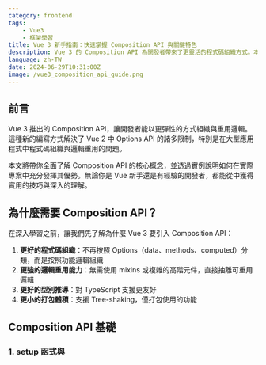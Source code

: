 ```yaml
---
category: frontend
tags:
    - Vue3
    - 框架學習
title: Vue 3 新手指南：快速掌握 Composition API 與關鍵特色
description: Vue 3 的 Composition API 為開發者帶來了更靈活的程式碼組織方式。本文將帶你深入了解 Composition API 的核心概念，並透過實際範例展示如何運用這些新特性來提升開發效率。
language: zh-TW
date: 2024-06-29T10:31:00Z
image: /vue3_composition_api_guide.png
---
```


## 前言

Vue 3 推出的 Composition API，讓開發者能以更彈性的方式組織與重用邏輯。這種新的編寫方式解決了 Vue 2 中 Options API 的諸多限制，特別是在大型應用程式中程式碼組織與邏輯重用的問題。

本文將帶你全面了解 Composition API 的核心概念，並透過實例說明如何在實際專案中充分發揮其優勢。無論你是 Vue 新手還是有經驗的開發者，都能從中獲得實用的技巧與深入的理解。

## 為什麼需要 Composition API？

在深入學習之前，讓我們先了解為什麼 Vue 3 要引入 Composition API：

1. **更好的程式碼組織**：不再按照 Options（data、methods、computed）分類，而是按照功能邏輯組織
2. **更強的邏輯重用能力**：無需使用 mixins 或複雜的高階元件，直接抽離可重用邏輯
3. **更好的型別推導**：對 TypeScript 支援更友好
4. **更小的打包體積**：支援 Tree-shaking，僅打包使用的功能

## Composition API 基礎

### 1. setup 函式與 <script setup>

`setup` 是 Composition API 的核心入口。你可以選擇使用函式形式或更簡潔的 `<script setup>` 語法。

#### 函式形式的 setup：

```javascript
export default {
    setup() {
        const count = ref(0);

        function increment() {
            count.value++;
        }

        // 必須明確返回想要在模板中使用的項目
        return {
            count,
            increment,
        };
    },
};
```

#### 使用 <script setup>（推薦）：

```javascript
<script setup>
import { ref } from 'vue';

// 在 <script setup> 中宣告的變數和函式會自動暴露給模板使用
const count = ref(0);

function increment() {
  count.value++;
}

// 不需要 return 語句
</script>

<template>
  <div>
    <p>目前計數: {{ count }}</p>
    <button @click="increment">增加</button>
  </div>
</template>
```

`<script setup>` 語法更簡潔，也是 Vue 3 中推薦的做法。它不僅減少了樣板程式碼，同時也優化了編譯產出結果。

### 2. ref 與 reactive：響應式數據的基石

Vue 3 提供了兩個主要的響應式 API：`ref` 和 `reactive`。理解它們的區別與使用場景非常重要。

#### ref：適用於任何類型的數據

```javascript
import { ref } from "vue";

// 基本類型
const count = ref(0);
const name = ref("Hex School");
const isActive = ref(true);

// 複雜類型
const user = ref({ id: 1, name: "Hex" });
const items = ref([1, 2, 3]);

// 訪問或修改時需要使用 .value
console.log(count.value); // 0
count.value++; // 1

// 物件內部也是響應式的
user.value.name = "Vue School"; // 會觸發視圖更新
```

#### reactive：只適用於物件類型

```javascript
import { reactive } from "vue";

// 物件類型
const user = reactive({ id: 1, name: "Hex" });
const items = reactive([1, 2, 3]);

// 直接訪問或修改，不需要 .value
console.log(user.name); // 'Hex'
user.name = "Vue School"; // 會觸發視圖更新

// 但不能重新賦值整個物件！這會丟失響應性
user = reactive({ id: 2, name: "New User" }); // ❌ 錯誤做法
```

#### 什麼時候用 ref，什麼時候用 reactive？

- 使用 `ref` 當：

    - 需要處理基本類型（字串、數字、布林值）
    - 需要將響應式物件作為參數傳遞或從函式返回
    - 希望保持一致的使用模式

- 使用 `reactive` 當：
    - 只處理物件類型且不需要重新賦值
    - 希望避免 `.value` 的使用
    - 處理深度嵌套的物件

### 3. computed 與 watch：響應式的計算與監聽

#### computed：計算屬性

```javascript
import { ref, computed } from "vue";

const price = ref(100);
const quantity = ref(2);

// 基本使用
const total = computed(() => price.value * quantity.value);

// 帶有 getter 和 setter
const totalWithTax = computed({
    get() {
        return (price.value * quantity.value * 1.1).toFixed(2);
    },
    set(newValue) {
        price.value = (newValue / quantity.value / 1.1).toFixed(2);
    },
});

// 使用
console.log(total.value); // 200
totalWithTax.value = 330; // 會修改 price
```

#### watch：監聽變化

```javascript
import { ref, watch } from "vue";

const searchQuery = ref("");
const searchResults = ref([]);
const isLoading = ref(false);

// 基本監聽
watch(searchQuery, (newQuery, oldQuery) => {
    console.log(`查詢從 "${oldQuery}" 變成了 "${newQuery}"`);
});

// 立即執行 + 深度監聽
watch(
    searchQuery,
    async (newQuery) => {
        if (newQuery.length === 0) {
            searchResults.value = [];
            return;
        }

        try {
            isLoading.value = true;
            // 假設有一個 API 函式
            const results = await api.search(newQuery);
            searchResults.value = results;
        } catch (error) {
            console.error(error);
        } finally {
            isLoading.value = false;
        }
    },
    { immediate: true, deep: true }
);

// 監聽多個數據源
const firstName = ref("John");
const lastName = ref("Doe");

watch([firstName, lastName], ([newFirst, newLast], [oldFirst, oldLast]) => {
    console.log(`姓名從 ${oldFirst} ${oldLast} 變成了 ${newFirst} ${newLast}`);
});
```

#### watchEffect：自動追蹤依賴

```javascript
import { ref, watchEffect } from "vue";

const id = ref(1);
const user = ref(null);

// watchEffect 會自動追蹤內部使用的響應式數據
watchEffect(async () => {
    user.value = await fetchUser(id.value);
    console.log(`獲取到 ID 為 ${id.value} 的用戶: ${user.value.name}`);
    // 當 id.value 變化時，此函式會重新執行
});
```

## 進階應用

### 1. 自訂 Hook（Composable Functions）：邏輯重用的藝術

Composable 是 Vue 3 最強大的特性之一，它讓我們能夠輕鬆地抽離和重用邏輯。以下是一些實用例子：

#### 基本的計數器 Hook

```javascript
// useCounter.js
import { ref } from "vue";

export function useCounter(initialValue = 0, step = 1) {
    const count = ref(initialValue);

    function increment() {
        count.value += step;
    }

    function decrement() {
        count.value -= step;
    }

    function reset() {
        count.value = initialValue;
    }

    return {
        count,
        increment,
        decrement,
        reset,
    };
}

// 在元件中使用
import { useCounter } from "./useCounter";

// 可以在多個元件中重用
const { count, increment, decrement, reset } = useCounter(10, 2);
```

#### 表單處理 Hook

```javascript
// useForm.js
import { reactive, computed } from "vue";

export function useForm(initialValues = {}, validationRules = {}) {
    const formData = reactive({ ...initialValues });
    const formErrors = reactive({});
    const isValid = computed(() => Object.keys(formErrors).length === 0);

    function validate() {
        // 清空之前的錯誤
        Object.keys(formErrors).forEach((key) => delete formErrors[key]);

        // 進行驗證
        for (const [field, rules] of Object.entries(validationRules)) {
            for (const [ruleName, ruleValue] of Object.entries(rules)) {
                if (ruleName === "required" && ruleValue && !formData[field]) {
                    formErrors[field] = "此欄位為必填";
                    break;
                }

                if (ruleName === "minLength" && formData[field].length < ruleValue) {
                    formErrors[field] = `此欄位最少需要 ${ruleValue} 個字元`;
                    break;
                }

                // 可以加入更多驗證規則...
            }
        }

        return isValid.value;
    }

    function resetForm() {
        Object.keys(formData).forEach((key) => {
            formData[key] = initialValues[key] || "";
        });
        Object.keys(formErrors).forEach((key) => delete formErrors[key]);
    }

    return {
        formData,
        formErrors,
        isValid,
        validate,
        resetForm,
    };
}

// 在元件中使用
import { useForm } from "./useForm";

const { formData, formErrors, isValid, validate, resetForm } = useForm(
    { username: "", password: "" },
    {
        username: { required: true, minLength: 3 },
        password: { required: true, minLength: 6 },
    }
);

function onSubmit() {
    if (validate()) {
        // 表單驗證通過，可以提交
        console.log("表單提交", formData);
    }
}
```

#### API 請求的 Hook

```javascript
// useFetch.js
import { ref, computed } from "vue";

export function useFetch(initialUrl, options = {}) {
    const url = ref(initialUrl);
    const data = ref(null);
    const error = ref(null);
    const isLoading = ref(false);

    const hasData = computed(() => !!data.value);
    const hasError = computed(() => !!error.value);

    async function execute(newUrl = url.value) {
        url.value = newUrl;
        data.value = null;
        error.value = null;
        isLoading.value = true;

        try {
            const response = await fetch(url.value, options);
            if (!response.ok) {
                throw new Error(`HTTP error ${response.status}`);
            }
            data.value = await response.json();
        } catch (err) {
            error.value = err;
        } finally {
            isLoading.value = false;
        }
    }

    // 可選：立即執行
    if (options.immediate !== false) {
        execute();
    }

    return {
        url,
        data,
        error,
        isLoading,
        hasData,
        hasError,
        execute,
    };
}

// 在元件中使用
import { useFetch } from "./useFetch";

const { data: users, error, isLoading, execute: fetchUsers } = useFetch("https://jsonplaceholder.typicode.com/users");

// 重新獲取資料
function refreshData() {
    fetchUsers();
}

// 請求不同的 URL
function fetchUserDetails(userId) {
    fetchUsers(`https://jsonplaceholder.typicode.com/users/${userId}`);
}
```

### 2. 與 Options API 比較

了解 Composition API 和 Options API 的區別，有助於決定何時使用哪種方式：

#### Options API（Vue 2 的主要方式）

```javascript
export default {
    data() {
        return {
            count: 0,
            user: { name: "Hex" },
        };
    },
    computed: {
        doubleCount() {
            return this.count * 2;
        },
    },
    methods: {
        increment() {
            this.count++;
        },
    },
    watch: {
        count(newValue, oldValue) {
            console.log(`Count 從 ${oldValue} 變成了 ${newValue}`);
        },
    },
    created() {
        console.log("元件已建立");
    },
};
```

#### 相同功能的 Composition API

```javascript
import { ref, computed, watch, onCreated } from "vue";

export default {
    setup() {
        // data
        const count = ref(0);
        const user = ref({ name: "Hex" });

        // computed
        const doubleCount = computed(() => count.value * 2);

        // methods
        function increment() {
            count.value++;
        }

        // watch
        watch(count, (newValue, oldValue) => {
            console.log(`Count 從 ${oldValue} 變成了 ${newValue}`);
        });

        // lifecycle
        onCreated(() => {
            console.log("元件已建立");
        });

        // 返回給模板使用
        return {
            count,
            user,
            doubleCount,
            increment,
        };
    },
};
```

#### 優缺點比較

| 特性            | Options API                         | Composition API                 |
| --------------- | ----------------------------------- | ------------------------------- |
| 代碼組織        | 按選項類型（data/methods/computed） | 按邏輯功能（用戶管理/購物車）   |
| 邏輯重用        | Mixins（容易衝突和難以追蹤）        | Composables（更清晰且更少衝突） |
| TypeScript 支援 | 一般                                | 卓越                            |
| 學習曲線        | 對初學者友好                        | 需要理解響應式原理              |
| 適用場景        | 小型項目和簡單元件                  | 大型應用和複雜邏輯              |

### 3. 生命週期鉤子

Composition API 提供了生命週期鉤子函式，對應 Options API 中的生命週期鉤子：

```javascript
import {
    onBeforeMount,
    onMounted,
    onBeforeUpdate,
    onUpdated,
    onBeforeUnmount,
    onUnmounted,
    onErrorCaptured,
} from "vue";

export default {
    setup() {
        // 在元件實例創建之後，DOM 渲染之前
        onBeforeMount(() => {
            console.log("元件即將掛載");
        });

        // 在元件掛載到 DOM 後
        onMounted(() => {
            console.log("元件已掛載");
            // 適合進行 DOM 操作、API 調用等
        });

        // 在數據變化導致虛擬 DOM 重新渲染之前
        onBeforeUpdate(() => {
            console.log("元件即將更新");
        });

        // 在虛擬 DOM 重新渲染且更新到真實 DOM 後
        onUpdated(() => {
            console.log("元件已更新");
        });

        // 在元件即將被卸載之前
        onBeforeUnmount(() => {
            console.log("元件即將卸載");
            // 適合清理定時器、解除事件監聽等
        });

        // 在元件被卸載後
        onUnmounted(() => {
            console.log("元件已卸載");
        });

        // 捕獲子元件錯誤
        onErrorCaptured((err, instance, info) => {
            console.error("捕獲到錯誤:", err, instance, info);
            return false; // 防止錯誤繼續傳播
        });

        return {};
    },
};
```

## 常見陷阱與解決方案

在使用 Composition API 時，有一些常見的陷阱需要注意：

### 1. 忘記使用 .value

```javascript
const count = ref(0);

// 錯誤：直接使用 ref 而沒有 .value
function increment() {
    count++; // 無效，不會更新視圖
}

// 正確：使用 .value
function increment() {
    count.value++; // 正確，會更新視圖
}
```

### 2. 解構丟失響應性

```javascript
const user = reactive({ name: "Hex", age: 30 });

// 錯誤：解構會丟失響應性
const { name, age } = user;
function updateAge() {
    age++; // 無效，不會更新視圖
}

// 正確：使用 toRefs 保持響應性
import { toRefs } from "vue";
const { name, age } = toRefs(user);
function updateAge() {
    age.value++; // 正確，會更新視圖
}

// 或者使用計算屬性
const name = computed(() => user.name);
const age = computed({
    get: () => user.age,
    set: (value) => (user.age = value),
});
```

### 3. 過度巢狀

```javascript
// 不好的做法：過度巢狀
setup() {
  const state = reactive({});

  function feature1() {
    const featureState = reactive({});

    function subFeature() {
      // 更多巢狀...
    }

    return { /* ... */ };
  }

  return { /* ... */ };
}

// 好的做法：抽離成獨立的 composable
function useFeature1() {
  const featureState = reactive({});
  // 實現邏輯...
  return { /* ... */ };
}

function useSubFeature() {
  // 實現邏輯...
  return { /* ... */ };
}

setup() {
  const { /* ... */ } = useFeature1();
  return { /* ... */ };
}
```

### 4. 未善用 composable 抽離重用邏輯

```javascript
// 不好的做法：在多個元件中重複相似的邏輯
setup() {
  const searchQuery = ref('');
  const results = ref([]);
  const isLoading = ref(false);
  const error = ref(null);

  async function search() {
    isLoading.value = true;
    try {
      results.value = await api.search(searchQuery.value);
    } catch (err) {
      error.value = err;
    } finally {
      isLoading.value = false;
    }
  }

  return { searchQuery, results, isLoading, error, search };
}

// 好的做法：抽離成 useSearch composable
function useSearch() {
  const searchQuery = ref('');
  const results = ref([]);
  const isLoading = ref(false);
  const error = ref(null);

  async function search() {
    isLoading.value = true;
    try {
      results.value = await api.search(searchQuery.value);
    } catch (err) {
      error.value = err;
    } finally {
      isLoading.value = false;
    }
  }

  return { searchQuery, results, isLoading, error, search };
}

// 在多個元件中重用
setup() {
  const { searchQuery, results, isLoading, error, search } = useSearch();
  return { searchQuery, results, isLoading, error, search };
}
```

## 結語

Composition API 為 Vue 開發帶來了革命性的變化，它讓程式碼組織更靈活，邏輯重用更簡單，並提供了更好的型別支援。雖然學習曲線可能比 Options API 更陡峭，但掌握它能讓你寫出更可維護、更模組化的 Vue 應用。

隨著對 Composition API 的深入學習，你會發現它特別適合處理複雜的狀態管理和業務邏輯。強烈建議在開始一個新的 Vue 3 專案時，優先考慮使用 Composition API，尤其是當專案預計會隨時間成長和擴展。

最後，記住 Vue 3 同時支援 Options API 和 Composition API，你可以根據需要混合使用它們，或者逐步將現有的 Options API 代碼遷移到 Composition API。

## 參考資源

- [Vue 3 官方文件](https://vuejs.org/guide/introduction.html)
- [Composition API 文檔](https://vuejs.org/guide/extras/composition-api-faq.html)
- [Vue 3 Composables 集合](https://vueuse.org/)
- [Vue 3 生態系統探索](https://github.com/vuejs/awesome-vue)
- [Vue Mastery 課程](https://www.vuemastery.com/courses/)
